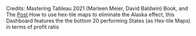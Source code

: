 Credits: Mastering Tableau 2021 (Marleen Meier, David Baldwin) Book, and The [Post](https://www.tableau.com/about/blog/2017/1/viz-whiz-hex-tile-maps-64713) How to use hex-tile maps to eliminate the Alaska effect, 
this Dashboard features the the bottom 20 performing States (as Hex-tile Maps) in terms of profit ratio
